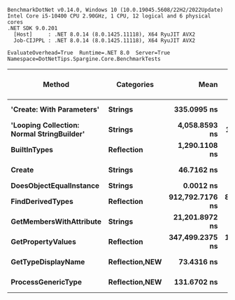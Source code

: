 ```

BenchmarkDotNet v0.14.0, Windows 10 (10.0.19045.5608/22H2/2022Update)
Intel Core i5-10400 CPU 2.90GHz, 1 CPU, 12 logical and 6 physical cores
.NET SDK 9.0.201
  [Host]     : .NET 8.0.14 (8.0.1425.11118), X64 RyuJIT AVX2
  Job-CIJPPL : .NET 8.0.14 (8.0.1425.11118), X64 RyuJIT AVX2

EvaluateOverhead=True  Runtime=.NET 8.0  Server=True  
Namespace=DotNetTips.Spargine.Core.BenchmarkTests  

```
| Method                                     | Categories         | Mean            | Error         | StdDev        | StdErr        | Median          | Min             | Q1              | Q3              | Max             | Op/s              | CI99.9% Margin | Iterations | Kurtosis | MValue | Skewness | Rank | LogicalGroup | Baseline | Gen0   | Exceptions | Code Size | Completed Work Items | Lock Contentions | Allocated |
|------------------------------------------- |------------------- |----------------:|--------------:|--------------:|--------------:|----------------:|----------------:|----------------:|----------------:|----------------:|------------------:|---------------:|-----------:|---------:|-------:|---------:|-----:|------------- |--------- |-------:|-----------:|----------:|---------------------:|-----------------:|----------:|
| **&#39;Create: With Parameters&#39;**                  | **Strings**            |     **335.0995 ns** |     **2.8830 ns** |     **2.6967 ns** |     **0.6963 ns** |     **336.0488 ns** |     **330.2273 ns** |     **333.3655 ns** |     **336.4288 ns** |     **340.7856 ns** |       **2,984,188.1** |       **7.152 ns** |      **15.00** |    **2.378** |  **2.000** |   **0.1537** |    **5** | *****            | **No**       | **0.0052** |          **-** |     **469 B** |                    **-** |                **-** |     **504 B** |
| **&#39;Looping Collection: Normal StringBuilder&#39;** | **Strings**            |   **4,058.8593 ns** |    **17.1095 ns** |    **15.1672 ns** |     **4.0536 ns** |   **4,060.7437 ns** |   **4,020.6017 ns** |   **4,054.7832 ns** |   **4,067.3040 ns** |   **4,082.5615 ns** |         **246,374.6** |       **4.973 ns** |      **14.00** |    **3.547** |  **2.000** |  **-0.8986** |    **7** | *****            | **No**       | **0.1602** |          **-** |   **2,623 B** |                    **-** |                **-** |   **15032 B** |
| **BuiltInTypes**                               | **Reflection**         |   **1,290.1108 ns** |     **6.2117 ns** |     **5.8105 ns** |     **1.5003 ns** |   **1,291.0834 ns** |   **1,277.8941 ns** |   **1,288.1430 ns** |   **1,293.2813 ns** |   **1,298.3590 ns** |         **775,127.2** |       **6.750 ns** |      **15.00** |    **2.326** |  **2.000** |  **-0.5743** |    **6** | *****            | **No**       | **0.0172** |          **-** |     **232 B** |                    **-** |                **-** |    **1720 B** |
| **Create**                                     | **Strings**            |      **46.7162 ns** |     **0.1549 ns** |     **0.1373 ns** |     **0.0367 ns** |      **46.7085 ns** |      **46.4998 ns** |      **46.6226 ns** |      **46.8252 ns** |      **46.9589 ns** |      **21,405,843.2** |       **6.982 ns** |      **14.00** |    **1.728** |  **2.000** |   **0.1538** |    **2** | *****            | **No**       | **0.0015** |          **-** |     **141 B** |                    **-** |                **-** |     **144 B** |
| **DoesObjectEqualInstance**                    | **Strings**            |       **0.0012 ns** |     **0.0022 ns** |     **0.0021 ns** |     **0.0005 ns** |       **0.0000 ns** |       **0.0000 ns** |       **0.0000 ns** |       **0.0018 ns** |       **0.0072 ns** | **836,464,677,226.7** |       **7.500 ns** |      **15.00** |    **4.922** |  **2.545** |   **1.6702** |    **1** | *****            | **No**       |      **-** |          **-** |      **22 B** |                    **-** |                **-** |         **-** |
| **FindDerivedTypes**                           | **Reflection**         | **912,792.7176 ns** | **8,039.0896 ns** | **7,126.4435 ns** | **1,904.6221 ns** | **913,597.7539 ns** | **900,681.2500 ns** | **909,855.0537 ns** | **915,858.7891 ns** | **926,124.6094 ns** |           **1,095.5** |    **-945.311 ns** |      **14.00** |    **2.166** |  **2.000** |  **-0.0682** |   **10** | *****            | **No**       | **0.9766** |          **-** |        **NA** |                    **-** |                **-** |  **176745 B** |
| **GetMembersWithAttribute**                    | **Strings**            |  **21,201.8972 ns** |   **116.2572 ns** |   **108.7471 ns** |    **28.0784 ns** |  **21,184.1156 ns** |  **21,058.4686 ns** |  **21,116.7053 ns** |  **21,281.6589 ns** |  **21,435.9863 ns** |          **47,165.6** |      **-6.539 ns** |      **15.00** |    **2.137** |  **2.000** |   **0.4606** |    **8** | *****            | **No**       | **0.0305** |          **-** |        **NA** |                    **-** |                **-** |    **3816 B** |
| **GetPropertyValues**                          | **Reflection**         | **347,499.2375 ns** | **1,518.1053 ns** | **1,267.6866 ns** |   **351.5930 ns** | **347,112.9395 ns** | **345,633.3496 ns** | **346,306.1035 ns** | **348,695.2637 ns** | **349,415.8691 ns** |           **2,877.7** |    **-169.297 ns** |      **13.00** |    **1.309** |  **2.000** |   **0.0637** |    **9** | *****            | **No**       |      **-** |          **-** |        **NA** |                    **-** |                **-** |    **7123 B** |
| **GetTypeDisplayName**                         | **Reflection,**NEW**** |      **73.4316 ns** |     **0.4735 ns** |     **0.4429 ns** |     **0.1144 ns** |      **73.4556 ns** |      **72.6277 ns** |      **73.1317 ns** |      **73.6909 ns** |      **74.4186 ns** |      **13,618,114.9** |       **7.443 ns** |      **15.00** |    **2.680** |  **2.000** |   **0.3551** |    **3** | *****            | **No**       | **0.0006** |          **-** |   **1,381 B** |                    **-** |                **-** |      **56 B** |
| **ProcessGenericType**                         | **Reflection,**NEW**** |     **131.6702 ns** |     **0.7956 ns** |     **0.7442 ns** |     **0.1922 ns** |     **131.6664 ns** |     **129.8029 ns** |     **131.3968 ns** |     **132.1975 ns** |     **132.6816 ns** |       **7,594,732.1** |       **7.404 ns** |      **15.00** |    **3.302** |  **2.000** |  **-0.6967** |    **4** | *****            | **No**       | **0.0045** |          **-** |   **2,537 B** |                    **-** |                **-** |     **432 B** |
